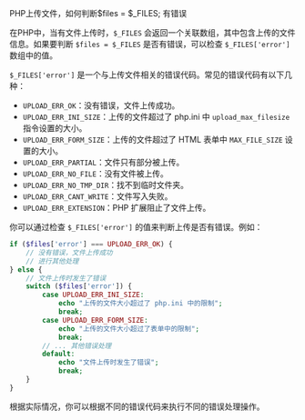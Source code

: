 PHP上传文件，如何判断$files = $_FILES; 有错误

在PHP中，当有文件上传时，`$_FILES` 会返回一个关联数组，其中包含上传的文件信息。如果要判断 `$files = $_FILES` 是否有错误，可以检查 `$_FILES['error']` 数组中的值。

`$_FILES['error']` 是一个与上传文件相关的错误代码。常见的错误代码有以下几种：

- `UPLOAD_ERR_OK`：没有错误，文件上传成功。
- `UPLOAD_ERR_INI_SIZE`：上传的文件超过了 php.ini 中 `upload_max_filesize` 指令设置的大小。
- `UPLOAD_ERR_FORM_SIZE`：上传的文件超过了 HTML 表单中 `MAX_FILE_SIZE` 设置的大小。
- `UPLOAD_ERR_PARTIAL`：文件只有部分被上传。
- `UPLOAD_ERR_NO_FILE`：没有文件被上传。
- `UPLOAD_ERR_NO_TMP_DIR`：找不到临时文件夹。
- `UPLOAD_ERR_CANT_WRITE`：文件写入失败。
- `UPLOAD_ERR_EXTENSION`：PHP 扩展阻止了文件上传。

你可以通过检查 `$_FILES['error']` 的值来判断上传是否有错误。例如：

```php
if ($files['error'] === UPLOAD_ERR_OK) {
    // 没有错误，文件上传成功
    // 进行其他处理
} else {
    // 文件上传时发生了错误
    switch ($files['error']) {
        case UPLOAD_ERR_INI_SIZE:
            echo "上传的文件大小超过了 php.ini 中的限制";
            break;
        case UPLOAD_ERR_FORM_SIZE:
            echo "上传的文件大小超过了表单中的限制";
            break;
        // ... 其他错误处理
        default:
            echo "文件上传时发生了错误";
            break;
    }
}
```

根据实际情况，你可以根据不同的错误代码来执行不同的错误处理操作。